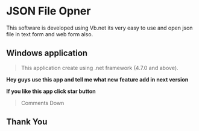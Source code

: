 # JSON File Opner
 This software is developed using Vb.net
 its very easy to use and open json file in text form and web form also.

## Windows application 
   > This application create using .net framework (4.7.0 and above).

**Hey guys use this app and tell me what new feature add in next version**

**If you like this app click star button**
> Comments Down 

## **Thank You**